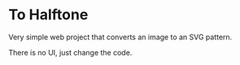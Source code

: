 # To Halftone

Very simple web project that converts an image to an SVG pattern.

There is no UI, just change the code.
